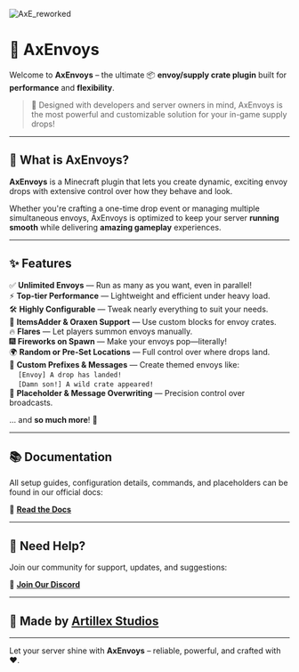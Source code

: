 ![AxE_reworked](https://github.com/Artillex-Studios/AxEnvoys/assets/52270269/b02ee6cd-4c4e-43c7-b3a4-0497653e3d1e)

# 🚀 AxEnvoys

Welcome to **AxEnvoys** – the ultimate 📦 **envoy/supply crate plugin** built for **performance** and **flexibility**.

> 🔧 Designed with developers and server owners in mind, AxEnvoys is the most powerful and customizable solution for your in-game supply drops!

---

## 📖 What is AxEnvoys?

**AxEnvoys** is a Minecraft plugin that lets you create dynamic, exciting envoy drops with extensive control over how they behave and look.

Whether you're crafting a one-time drop event or managing multiple simultaneous envoys, AxEnvoys is optimized to keep your server **running smooth** while delivering **amazing gameplay** experiences.

---

## ✨ Features

✅ **Unlimited Envoys** — Run as many as you want, even in parallel!  
⚡ **Top-tier Performance** — Lightweight and efficient under heavy load.  
🛠️ **Highly Configurable** — Tweak nearly everything to suit your needs.  
🎨 **ItemsAdder & Oraxen Support** — Use custom blocks for envoy crates.  
🔥 **Flares** — Let players summon envoys manually.  
🎆 **Fireworks on Spawn** — Make your envoys pop—literally!  
🌍 **Random or Pre-Set Locations** — Full control over where drops land.  
💬 **Custom Prefixes & Messages** — Create themed envoys like:  
&nbsp;&nbsp;&nbsp;&nbsp;`[Envoy] A drop has landed!`  
&nbsp;&nbsp;&nbsp;&nbsp;`[Damn son!] A wild crate appeared!`  
🧩 **Placeholder & Message Overwriting** — Precision control over broadcasts.

... and **so much more**! 🌟

---

## 📚 Documentation

All setup guides, configuration details, commands, and placeholders can be found in our official docs:

🔗 [**Read the Docs**](https://docs.artillex-studios.com/axenvoys.html)

---

## 💬 Need Help?

Join our community for support, updates, and suggestions:

🔗 [**Join Our Discord**](https://discord.gg/6ef2kNz7tJ)

---

## 🧠 Made by [Artillex Studios](https://artillex-studios.com)

---

Let your server shine with **AxEnvoys** – reliable, powerful, and crafted with ❤️.
